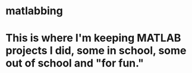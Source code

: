 # matlabbing
# This is where I'm keeping MATLAB projects I did, some in school, some out of school and "for fun."
